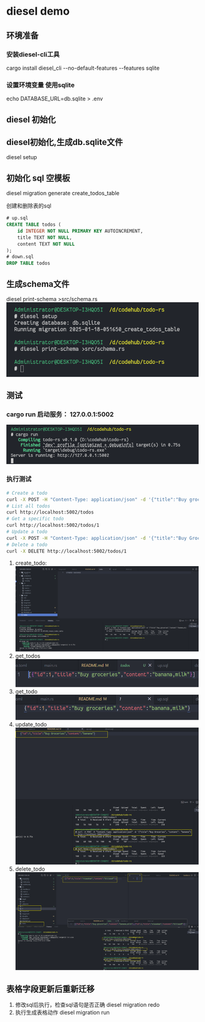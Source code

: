 # diesel demo

## 环境准备
### 安装diesel-cli工具
cargo install diesel_cli --no-default-features --features sqlite
### 设置环境变量 使用sqlite
<!-- echo DATABASE_URL=postgres://username:password@localhost/diesel_demo > .env -->
echo DATABASE_URL=db.sqlite > .env

## diesel 初始化
## diesel初始化,生成db.sqlite文件
diesel setup
## 初始化 sql 空模板
diesel migration generate create_todos_table

创建和删除表的sql
```sql
# up.sql
CREATE TABLE todos (
    id INTEGER NOT NULL PRIMARY KEY AUTOINCREMENT,
    title TEXT NOT NULL,
    content TEXT NOT NULL
);
# down.sql
DROP TABLE todos
```

## 生成schema文件
diesel print-schema >src/schema.rs
![pic1](screenshot/image.png)

## 测试
### cargo run 启动服务： 127.0.0.1:5002
![alt text](screenshot/run.png)

### 执行测试
```bash
# Create a todo
curl -X POST -H "Content-Type: application/json" -d '{"title":"Buy groceries","content":"banana,milk"}' http://localhost:5002/todos
# List all todos
curl http://localhost:5002/todos
# Get a specific todo
curl http://localhost:5002/todos/1
# Update a todo
curl -X POST -H "Content-Type: application/json" -d '{"title":"Buy Groceries", "content": "banana"}' http://localhost:5002/todos/1
# Delete a todo
curl -X DELETE http://localhost:5002/todos/1
```
1. create_todo:
![create_todo](screenshot/create.png)
2. get_todos
![create_todo](screenshot/todos.png)
3. get_todo
![create_todo](screenshot/todo.png)
4. update_todo
![create_todo](screenshot/update.png)
5. delete_todo
![create_todo](screenshot/delete.png)


## 表格字段更新后重新迁移 
1. 修改sql后执行，检查sql语句是否正确
diesel migration redo
2. 执行生成表格动作
diesel migration run